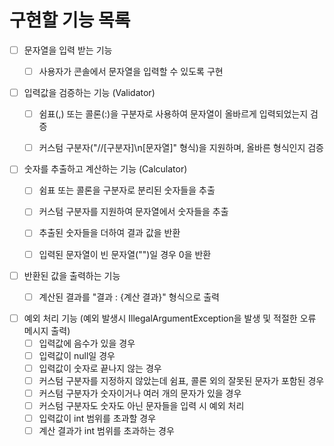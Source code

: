 # 구현할 기능 목록

- [ ] 문자열을 입력 받는 기능
    - [ ] 사용자가 콘솔에서 문자열을 입력할 수 있도록 구현


- [ ] 입력값을 검증하는 기능 (Validator)
    - [ ] 쉼표(,) 또는 콜론(:)을 구분자로 사용하여 문자열이 올바르게 입력되었는지 검증
    - [ ] 커스텀 구분자("//[구분자]\n[문자열]" 형식)을 지원하며, 올바른 형식인지 검증


- [ ] 숫자를 추출하고 계산하는 기능 (Calculator)
    - [ ] 쉼표 또는 콜론을 구분자로 분리된 숫자들을 추출
    - [ ] 커스텀 구분자를 지원하여 문자열에서 숫자들을 추출
    - [ ] 추출된 숫자들을 더하여 결과 값을 반환
    - [ ] 입력된 문자열이 빈 문자열("")일 경우 0을 반환


- [ ] 반환된 값을 출력하는 기능
    - [ ] 계산된 결과를 "결과 : {계산 결과}" 형식으로 출력


- [ ] 예외 처리 기능 (예외 발생시 IllegalArgumentException을 발생 및 적절한 오류 메시지 출력)
    - [ ] 입력값에 음수가 있을 경우
    - [ ] 입력값이 null일 경우
    - [ ] 입력값이 숫자로 끝나지 않는 경우
    - [ ] 커스텀 구분자를 지정하지 않았는데 쉼표, 콜론 외의 잘못된 문자가 포함된 경우
    - [ ] 커스텀 구분자가 숫자이거나 여러 개의 문자가 있을 경우
    - [ ] 커스텀 구분자도 숫자도 아닌 문자들을 입력 시 예외 처리
    - [ ] 입력값이 int 범위를 초과할 경우
    - [ ] 계산 결과가 int 범위를 초과하는 경우